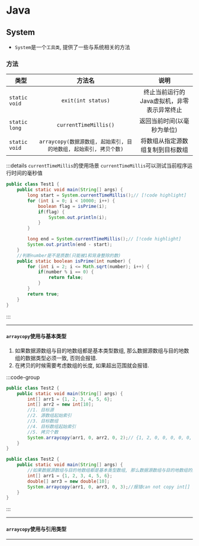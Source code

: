 # Java

## System

- `System`是一个`工具类`, 提供了一些与系统相关的方法

### 方法

| 类型 | 方法名 | 说明 |
| ------------- | :-----------: | :----: |
| `static void`      | `exit(int status)` | 终止当前运行的Java虚拟机，非零表示异常终止 |
| `static long`      | `currentTimeMillis()` | 返回当前时间(以毫秒为单位) |
| `static void`      | `arraycopy(数据源数组, 起始索引, 目的地数组, 起始索引, 拷贝个数)` | 将数组从指定源数组复制到目标数组 |

:::details `currentTimeMillis`的使用场景
`currentTimeMillis`可以测试当前程序运行时间的毫秒值

```java 
public class Test1 {
    public static void main(String[] args) {
        long start = System.currentTimeMillis();// [!code highlight]
        for (int i = 0; i < 10000; i++) {
            boolean flag = isPrime(i);
            if(flag) {
                System.out.println(i);
            }
        }

        long end = System.currentTimeMillis();// [!code highlight]
        System.out.println(end - start);
    }
    //判断number是不是质数(只能被1和背身整除的数)
    public static boolean isPrime(int number) {
        for (int i = 2; i <= Math.sqrt(number); i++) {
            if(number % i == 0) {
                return false;
            }
        }
        return true;
    }
}
```
:::

---

#### `arraycopy`使用与基本类型

1. 如果数据源数组与目的地数组都是基本类型数组, 那么数据源数组与目的地数组的数据类型必须一致, 否则会报错.
2. 在拷贝的时候需要考虑数组的长度, 如果超出范围就会报错.

:::code-group
```java [基本类型]
public class Test2 {
    public static void main(String[] args) {
        int[] arr1 = {1, 2, 3, 4, 5, 6};
        int[] arr2 = new int[10];
        //1. 目标源
        //2. 源数组起始索引
        //3. 目标数组
        //4. 目标数组起始索引
        //5. 拷贝个数
        System.arraycopy(arr1, 0, arr2, 0, 2);// {1, 2, 0, 0, 0, 0, 0, 0, 0, 0}
    }
}
```

```java [类型不一致的情况]
public class Test2 {
    public static void main(String[] args) {
        //如果数据源数组与目的地数组都是基本类型数组, 那么数据源数组与目的地数组的数据类型必须一致, 否则会报错.
        int[] arr1 = {1, 2, 3, 4, 5, 6};
        double[] arr3 = new double[10];
        System.arraycopy(arr1, 0, arr3, 0, 3);//报错can not copy int[] into double[] // [!code error]
    }
}
```
:::

---

#### `arraycopy`使用与引用类型

---